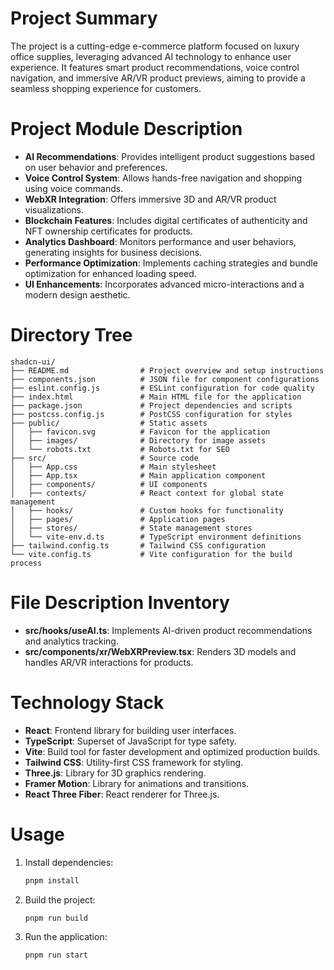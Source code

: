# Project Summary
The project is a cutting-edge e-commerce platform focused on luxury office supplies, leveraging advanced AI technology to enhance user experience. It features smart product recommendations, voice control navigation, and immersive AR/VR product previews, aiming to provide a seamless shopping experience for customers.

# Project Module Description
- **AI Recommendations**: Provides intelligent product suggestions based on user behavior and preferences.
- **Voice Control System**: Allows hands-free navigation and shopping using voice commands.
- **WebXR Integration**: Offers immersive 3D and AR/VR product visualizations.
- **Blockchain Features**: Includes digital certificates of authenticity and NFT ownership certificates for products.
- **Analytics Dashboard**: Monitors performance and user behaviors, generating insights for business decisions.
- **Performance Optimization**: Implements caching strategies and bundle optimization for enhanced loading speed.
- **UI Enhancements**: Incorporates advanced micro-interactions and a modern design aesthetic.

# Directory Tree
```
shadcn-ui/
├── README.md                # Project overview and setup instructions
├── components.json          # JSON file for component configurations
├── eslint.config.js         # ESLint configuration for code quality
├── index.html               # Main HTML file for the application
├── package.json             # Project dependencies and scripts
├── postcss.config.js        # PostCSS configuration for styles
├── public/                  # Static assets
│   ├── favicon.svg          # Favicon for the application
│   ├── images/              # Directory for image assets
│   └── robots.txt           # Robots.txt for SEO
├── src/                     # Source code
│   ├── App.css              # Main stylesheet
│   ├── App.tsx              # Main application component
│   ├── components/          # UI components
│   ├── contexts/            # React context for global state management
│   ├── hooks/               # Custom hooks for functionality
│   ├── pages/               # Application pages
│   ├── stores/              # State management stores
│   └── vite-env.d.ts        # TypeScript environment definitions
├── tailwind.config.ts       # Tailwind CSS configuration
└── vite.config.ts           # Vite configuration for the build process
```

# File Description Inventory
- **src/hooks/useAI.ts**: Implements AI-driven product recommendations and analytics tracking.
- **src/components/xr/WebXRPreview.tsx**: Renders 3D models and handles AR/VR interactions for products.

# Technology Stack
- **React**: Frontend library for building user interfaces.
- **TypeScript**: Superset of JavaScript for type safety.
- **Vite**: Build tool for faster development and optimized production builds.
- **Tailwind CSS**: Utility-first CSS framework for styling.
- **Three.js**: Library for 3D graphics rendering.
- **Framer Motion**: Library for animations and transitions.
- **React Three Fiber**: React renderer for Three.js.

# Usage
1. Install dependencies:
   ```bash
   pnpm install
   ```
2. Build the project:
   ```bash
   pnpm run build
   ```
3. Run the application:
   ```bash
   pnpm run start
   ```

